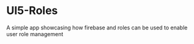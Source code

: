 # UI5-Roles
A simple app showcasing how firebase and roles can be used to enable user role management
